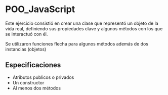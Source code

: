 # POO_JavaScript

Este ejercicio consistió en crear una clase que representó un objeto de la vida real, definiendo sus propiedades clave y algunos métodos con los que se interactuó con él. 

Se utilizaron funciones flecha para algunos métodos además de dos instancias (objetos) 

## Especificaciones
* Atributos publicos o privados
* Un constructor
* Al menos dos métodos 